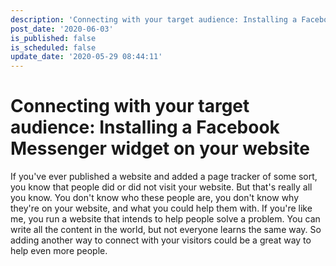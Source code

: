 ```yaml
---
description: 'Connecting with your target audience: Installing a Facebook Messenger widget on your website'
post_date: '2020-06-03'
is_published: false
is_scheduled: false
update_date: '2020-05-29 08:44:11'
---
```

# Connecting with your target audience: Installing a Facebook Messenger widget on your website

If you've ever published a website and added a page tracker of some sort, you know that people did or did not visit your website. But that's really all you know. You don't know who these people are, you don't know why they're on your website, and what you could help them with. If you're like me, you run a website that intends to help people solve a problem. You can write all the content in the world, but not everyone learns the same way. So adding another way to connect with your visitors could be a great way to help even more people.